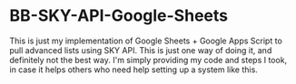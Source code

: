 # BB-SKY-API-Google-Sheets

This is just my implementation of Google Sheets + Google Apps Script to pull advanced lists using SKY API.  This is just one way of doing it, and definitely not the best way.  I'm simply providing my code and steps I took, in case it helps others who need help setting up a system like this.
